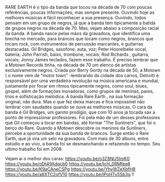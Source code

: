 
RARE EARTH é o tipo da banda que tocou na década de 70 com poucas referências, poucas informações, mas sempre presente. Ouvindo hoje as melhores músicas é fácil reconhecer a sua presença. Ouvindo, todos pensam em um grupo de negros, já que a banda tem tipicamente a batida de grupos negros na década de 70. Mas, vejam abaixo a composição racial da banda. 
A banda nasce pelas mãos da gravadora, que identifica uma brecha no mercado, para brancos que tocam como negros, brancos que tocam rock, com instrumentos de percussão marcantes, e guitarras destacadas. Gil Bridges, saxofone, 
auta, voz; Peter Hoorelbeke vocal, bateria; John Parrish, baixo, trombone, vocais; Rod Richards , guitarra, vocais; Jonny James teclados, fazem esse trabalho. 
É preciso lembrar que a Motown Records tinha, na década de 70 um elenco de artistas exclusivamente negros. Criada por Berry Gordy na década de 50, a Motown ( o nome vem de "motor town" -lembrando da cidade dos carros, Detroit) é responsável por uma verdadeira revolução na música americana e mundial, justamente por focar em ritmos tipicamente negros, como soul, blues, gospel, além de formações inovadoras, como grupos de meninas, pares, trios e sofisticação melódica. 
A banda Rare Earth , na sua formação original, não dura. Mas o que fez deixa marcas e fica impossível não lembrar com saudades quando 
se ouve as melhores músicas. 
O cara da banda é Gil Bridges, um garoto prodígio, que com 10 anos já tocada sax a ponto de impressionar professores. Foi pela mão de um desses professores que Gil começou a tocar em bandas, até formar "The Sunliners", que foi o berço do Rare. Quando a Motown descobre os meninos da Sunliners, percebe a oportunidade da sua banda de brancos. Surge então o Rare Earth, que já vira um selo na gravadora. 
Com mais de 30 álbuns, entre estúdio e ao vivo, a banda foi se desmanchando e refazendo no tempo. Seu ultimo trabalho foi em 2008. 

Vejam ai o melhor dos caras: 
https://youtu.be/o3Z8NU5ImK0 
https://youtu.be/oDt49Xdqcb0 
https://youtu.be/IcH_0RMfeq8 
https://youtu.be/K9aCAneCSPg 
https://youtu.be/YhyWZeXbfH8 
https://youtu.be/a6XTC2ofV10 
https://youtu.be/lPoHTy5Sb3g 
 !! 

